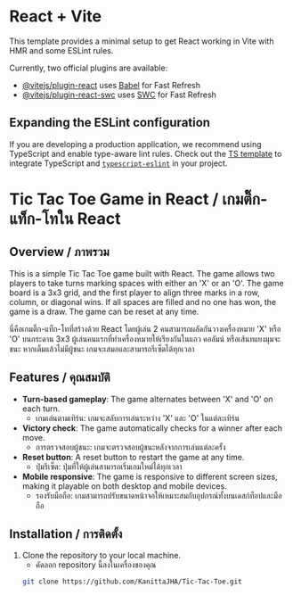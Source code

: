 # React + Vite

This template provides a minimal setup to get React working in Vite with HMR and some ESLint rules.

Currently, two official plugins are available:

- [@vitejs/plugin-react](https://github.com/vitejs/vite-plugin-react/blob/main/packages/plugin-react/README.md) uses [Babel](https://babeljs.io/) for Fast Refresh
- [@vitejs/plugin-react-swc](https://github.com/vitejs/vite-plugin-react-swc) uses [SWC](https://swc.rs/) for Fast Refresh

## Expanding the ESLint configuration

If you are developing a production application, we recommend using TypeScript and enable type-aware lint rules. Check out the [TS template](https://github.com/vitejs/vite/tree/main/packages/create-vite/template-react-ts) to integrate TypeScript and [`typescript-eslint`](https://typescript-eslint.io) in your project.

# Tic Tac Toe Game in React / เกมติ๊ก-แท็ก-โทใน React

## Overview / ภาพรวม
This is a simple Tic Tac Toe game built with React. The game allows two players to take turns marking spaces with either an 'X' or an 'O'. The game board is a 3x3 grid, and the first player to align three marks in a row, column, or diagonal wins. If all spaces are filled and no one has won, the game is a draw. The game can be reset at any time.

นี่คือเกมติ๊ก-แท็ก-โทที่สร้างด้วย React โดยผู้เล่น 2 คนสามารถผลัดกันวางเครื่องหมาย 'X' หรือ 'O' บนกระดาน 3x3 ผู้เล่นคนแรกที่ทำเครื่องหมายให้เรียงกันในแถว คอลัมน์ หรือเส้นทแยงมุมจะชนะ หากเต็มแล้วไม่มีผู้ชนะ เกมจะเสมอและสามารถรีเซ็ตได้ทุกเวลา

## Features / คุณสมบัติ
- **Turn-based gameplay**: The game alternates between 'X' and 'O' on each turn.
  - เกมเล่นตามเทิร์น: เกมจะสลับการเล่นระหว่าง 'X' และ 'O' ในแต่ละเทิร์น
- **Victory check**: The game automatically checks for a winner after each move.
  - การตรวจสอบผู้ชนะ: เกมจะตรวจสอบผู้ชนะหลังจากการเล่นแต่ละครั้ง
- **Reset button**: A reset button to restart the game at any time.
  - ปุ่มรีเซ็ต: ปุ่มที่ให้ผู้เล่นสามารถเริ่มเกมใหม่ได้ทุกเวลา
- **Mobile responsive**: The game is responsive to different screen sizes, making it playable on both desktop and mobile devices.
  - รองรับมือถือ: เกมสามารถปรับขนาดหน้าจอให้เหมาะสมกับอุปกรณ์ทั้งบนเดสก์ท็อปและมือถือ

## Installation / การติดตั้ง
1. Clone the repository to your local machine.
   - คัดลอก repository นี้ลงในเครื่องของคุณ
   ```bash
   git clone https://github.com/KanittaJHA/Tic-Tac-Toe.git
